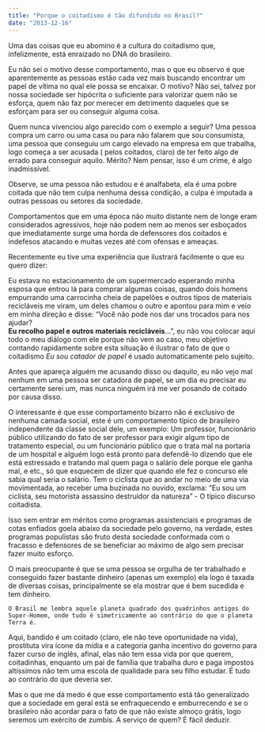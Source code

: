 ```yaml
---
title: "Porque o coitadismo é tão difundido no Brasil?"
date: "2013-12-16"
---
```


Uma das coisas que eu abomino é a cultura do coitadismo que, infelizmente, está enraizado no DNA do brasileiro.

Eu não sei o motivo desse comportamento, mas o que eu observo é que aparentemente as pessoas estão cada vez mais
buscando encontrar um papel de vítima no qual ele possa se encaixar. O motivo? Não sei, talvez por nossa sociedade ser
hipócrita o suficiente para valorizar quem não se esforça, quem não faz por merecer em detrimento daqueles que se
esforçam para ser ou conseguir alguma coisa.

Quem nunca vivenciou algo parecido com o exemplo a seguir? Uma pessoa compra um carro ou uma casa ou para não falarem
que sou consumista, uma pessoa que conseguiu um cargo elevado na empresa em que trabalha, logo começa a ser acusada (
pelos coitados, claro) de ter feito algo de errado para conseguir aquilo. Mérito? Nem pensar, isso é um crime, é algo
inadmissível.

Observe, se uma pessoa não estudou e é analfabeta, ela é uma pobre coitada que não tem culpa nenhuma dessa condição, a
culpa é imputada a outras pessoas ou setores da sociedade.

Comportamentos que em uma época não muito distante nem de longe eram considerados agressivos, hoje não podem nem ao
menos ser esboçados que imediatamente surge uma horda de defensores dos coitados e indefesos atacando e muitas vezes até
com ofensas e ameaças.

Recentemente eu tive uma experiência que ilustrará facilmente o que eu quero dizer:

Eu estava no estacionamento de um supermercado esperando minha esposa que entrou lá para comprar algumas coisas, quando
dois homens empurrando uma carrocinha cheia de papelões e outros tipos de materiais recicláveis me viram, um deles
chamou o outro e apontou para mim e veio em minha direção e disse: “Você não pode nos dar uns trocados para nos
ajudar?  
**Eu recolho papel e outros materiais recicláveis**…”, eu não vou colocar aqui todo o meu diálogo com ele porque não vem
ao caso, meu objetivo contando rapidamente sobre esta situação é ilustrar o fato de que o coitadismo _Eu sou catador de
papel_ é usado automaticamente pelo sujeito.

Antes que apareça alguém me acusando disso ou daquilo, eu não vejo mal nenhum em uma pessoa ser catadora de papel, se um
dia eu precisar eu certamente serei um, mas nunca ninguém irá me ver posando de coitado por causa disso.

O interessante é que esse comportamento bizarro não é exclusivo de nenhuma camada social, este é um comportamento típico
de brasileiro independente da classe social dele, um exemplo: Um professor, funcionário público utilizando do fato de
ser professor para exigir algum tipo de tratamento especial, ou um funcionário público que o trata mal na portaria de um
hospital e alguém logo está pronto para defendê-lo dizendo que ele está estressado e tratando mal quem paga o salário
dele porque ele ganha mal, e etc., só que esquecem de dizer que quando ele fez o concurso ele sabia qual seria o
salário. Tem o ciclista que ao andar no meio de uma via movimentada, ao receber uma buzinada no ouvido, exclama: “Eu sou
um ciclista, seu motorista assassino destruidor da natureza” \- O típico discurso coitadista.

Isso sem entrar em méritos como programas assistenciais e programas de cotas enfiados goela abaixo da sociedade pelo
governo, na verdade, estes programas populistas são fruto desta sociedade conformada com o fracasso e defensores de se
beneficiar ao máximo de algo sem precisar fazer muito esforço.

O mais preocupante é que se uma pessoa se orgulha de ter trabalhado e conseguido fazer bastante dinheiro (apenas um
exemplo) ela logo é taxada de diversas coisas, principalmente se ela mostrar que é bem sucedida e tem dinheiro.

    O Brasil me lembra aquele planeta quadrado dos quadrinhos antigos do Super-Homem, onde tudo é simetricamente ao contrário do que o planeta Terra é.

Aqui, bandido é um coitado (claro, ele não teve oportunidade na vida), prostituta vira ícone da mídia e a categoria
ganha incentivo do governo para fazer curso de inglês, afinal, elas não tem essa vida por que querem, coitadinhas,
enquanto um pai de família que trabalha duro e paga impostos altíssimos não tem uma escola de qualidade para seu filho
estudar. É tudo ao contrário do que deveria ser.

Mas o que me dá medo é que esse comportamento está tão generalizado que a sociedade em geral está se enfraquecendo e
emburrecendo e se o brasileiro não acordar para o fato de que não existe almoço grátis, logo seremos um exército de
zumbis. A serviço de quem? É fácil deduzir.
